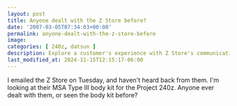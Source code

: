 ```yaml
---
layout: post
title: Anyone dealt with the Z Store before?
date: '2007-03-05T07:34:03+00:00'
permalink: anyone-dealt-with-the-z-store-before
image: 
categories: [ 240z, datsun ]
description: Explore a customer's experience with Z Store's communication and review their MSA Type III body kit for a Project 240z.
last_modified_at: 2024-11-15T12:15:17-06:00
---
```


I emailed the Z Store on Tuesday, and haven't heard back from them. I'm looking at their MSA Type III body kit for the Project 240z. Anyone ever dealt with them, or seen the body kit before?



